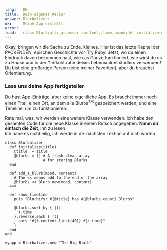 ```yaml
---
lang:   DE
title:  Dein eigenes Revier
answer: Blurbalizer:
ok:     Meine App erstellt
error:  
load:   class Blurb;attr_accessor :content,:time,:mood;def initialize(mood, content="");@time=Time.now;@content=content[0..39];@mood=mood;end;end
---
```


Okay, bringen wir die Sache zu Ende, Kleines. Hier ist das letzte Kapitel der 
PACKENDEN, epischen Geschichte von Try Ruby!
Jetzt, wo du einen Eindruck davon bekommen hast, wie das Ganze funktioniert, 
wie wirst du es zu Hause und in der Tiefkühltruhe deines Lebensmittelhändlers 
verwenden?
Du bist eine großartige Person (eine meiner Favoriten), aber du brauchst 
Orientierung.

### Lass uns deine App fertigstellen
Du hast App-Einträge, aber keine eigentliche App.
Es braucht immer noch einen Titel, einen Ort, an dem alle Blurbs<sup>TM</sup> 
gespeichert werden, und eine Timeline, um zu funktionieren.

Rate mal, was, wir werden eine weitere Klasse verwenden. Ich habe den gesamten 
Code für die neue Klasse in einem Rutsch angegeben.
__Nimm dir einfach die Zeit__, ihn zu lesen.  
Ich habe es nicht eilig, ich werde in der nächsten Lektion auf dich warten.

    class Blurbalizer
      def initialize(title)
        @title  = title
        @blurbs = [] # A fresh clean array
                     # for storing Blurbs
      end
      
      def add_a_blurb(mood, content)
        # The << means add to the end of the array
        @blurbs << Blurb.new(mood, content)
      end
      
      def show_timeline
        puts "Blurbify: #{@title} has #{@blurbs.count} Blurbs"
        
        @blurbs.sort_by { |t|
          t.time
        }.reverse.each { |t|
          puts "#{t.content.ljust(40)} #{t.time}"
        }
      end
    end
    
    myapp = Blurbalizer.new "The Big Blurb"
